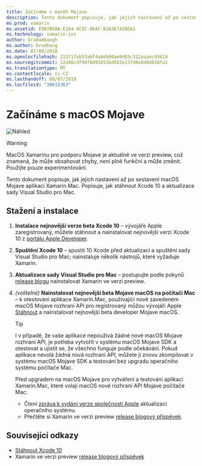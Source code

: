 ```yaml
---
title: Začínáme s macOS Mojave
description: Tento dokument popisuje, jak jejich nastavení až po sestavení macOS Mojave aplikací Xamarin.Mac. Popisuje, jak stáhnout Xcode 10 a aktualizace sady Visual Studio pro Mac.
ms.prod: xamarin
ms.assetid: E9A7B68A-E164-4C5C-86AC-B2A3E7A30DA1
ms.technology: xamarin-ios
author: bradumbaugh
ms.author: brumbaug
ms.date: 07/08/2018
ms.openlocfilehash: 213f1feb53abf4a4eb00ae0d65c312eaaec95614
ms.sourcegitcommit: 12d48cdf99f0d916536d562e137d0e840d818fa1
ms.translationtype: MT
ms.contentlocale: cs-CZ
ms.lasthandoff: 08/07/2018
ms.locfileid: "39615363"
---
```

# <a name="getting-started-with-macos-mojave"></a>Začínáme s macOS Mojave

![Náhled](~/media/shared/preview.png)

> [!WARNING]
> MacOS Xamarinu pro podporu Mojave je aktuálně ve verzi preview, což znamená, že může obsahovat chyby, není plně funkční a může změnit.
> Použijte pouze experimentování. 

Tento dokument popisuje, jak jejich nastavení až po sestavení macOS Mojave aplikací Xamarin.Mac. Popisuje, jak stáhnout Xcode 10 a aktualizace sady Visual Studio pro Mac.

## <a name="download-and-install"></a>Stažení a instalace

1. **Instalace nejnovější verze beta Xcode 10** – vývojáře Apple zaregistrovaný, můžete stáhnout a nainstalovat nejnovější verzi Xcode 10 z [portálu Apple Developer](https://developer.apple.com/download/).

2. **Spuštění Xcode 10** – spustit 10 Xcode před aktualizací a spuštění sady Visual Studio pro Mac; nainstaluje několik nástrojů, které vyžaduje Xamarin.

3. **Aktualizace sady Visual Studio pro Mac** – postupujte podle pokynů [release blogu](https://releases.xamarin.com/preview-release-xcode-10-beta-5/) nainstalovat Xamarin ve verzi preview.

4. _(volitelné)_  **Nainstalovat nejnovější beta Mojave macOS na počítači Mac** – k otestování aplikace Xamarin.Mac, používající nově zavedeném macOS Mojave rozhraní API pro registrovaný můžou vývojáři Apple [Stáhnout](https://developer.apple.com/download/) a nainstalovat nejnovější beta developer Mojave macOS.

   > [!TIP]
   > I v případě, že vaše aplikace nepoužívá žádné nové macOS Mojave rozhraní API, je potřeba vytvořit v systému macOS Mojave SDK a otestovat a ujistit se, že všechno funguje podle očekávání. Pokud aplikace nevolá žádná nová rozhraní API, můžete ji znovu zkompilovat v systému macOS Mojave SDK a testování bez upgradu operačního systému počítače Mac.
   >
   > Před upgradem na macOS Mojave pro vytváření a testování aplikací Xamarin.Mac, které volají macOS nové rozhraní API Mojave počítače Mac:
   >
   > - Čtení [zpráva k vydání verze společnosti Apple](https://developer.apple.com/download/) aktualizaci operačního systému.
   > - Přečtěte si Xamarin ve verzi preview [release blogový příspěvek](https://releases.xamarin.com/preview-release-xcode-10-beta-5/).

## <a name="related-links"></a>Související odkazy

- [Stáhnout Xcode 10](https://developer.apple.com/download/)
- Xamarin ve verzi preview [release blogový příspěvek](https://releases.xamarin.com/preview-release-xcode-10-beta-5/)
